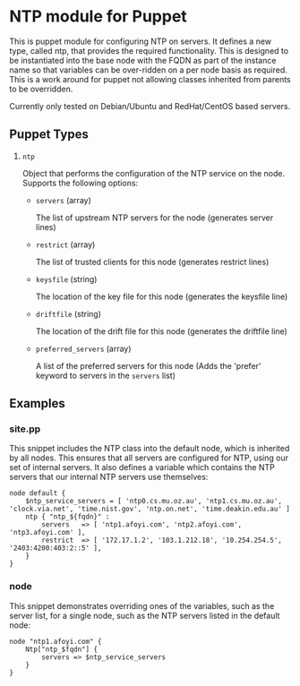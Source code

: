 # NTP module for Puppet

This is puppet module for configuring NTP on servers. It defines a new type, called ntp, that provides the required functionality. This is designed to be instantiated into the base node with the FQDN as part of the instance name so that variables can be over-ridden on a per node basis as required. This is a work around for puppet not allowing classes inherited from parents to be overridden.

Currently only tested on Debian/Ubuntu and RedHat/CentOS based servers.


## Puppet Types

1. `ntp`

    Object that performs the configuration of the NTP service on the node. Supports the following options:

    * `servers` (array)

        The list of upstream NTP servers for the node (generates server lines)

    * `restrict` (array)

        The list of trusted clients for this node (generates restrict lines)

    * `keysfile` (string)

        The location of the key file for this node (generates the keysfile line)

    * `driftfile` (string)

        The location of the drift file for this node (generates the driftfile line)

    * `preferred_servers` (array)

        A list of the preferred servers for this node (Adds the 'prefer' keyword to servers in the `servers` list)

## Examples

### site.pp

This snippet includes the NTP class into the default node, which is inherited by all nodes. This ensures that all servers are configured for NTP, using our set of internal servers. It also defines a variable which contains the NTP servers that our internal NTP servers use themselves:


    node default {
        $ntp_service_servers = [ 'ntp0.cs.mu.oz.au', 'ntp1.cs.mu.oz.au', 'clock.via.net', 'time.nist.gov', 'ntp.on.net', 'time.deakin.edu.au' ]
        ntp { "ntp_${fqdn}" :
            servers   => [ 'ntp1.afoyi.com', 'ntp2.afoyi.com', 'ntp3.afoyi.com' ],
            restrict  => [ '172.17.1.2', '103.1.212.18', '10.254.254.5', '2403:4200:403:2::5' ],
        }
    }

### node

This snippet demonstrates overriding ones of the variables, such as the server list, for a single node, such as the NTP servers listed in the default node:

    node "ntp1.afoyi.com" {
        Ntp["ntp_$fqdn"] { 
            servers => $ntp_service_servers
        }
    }

